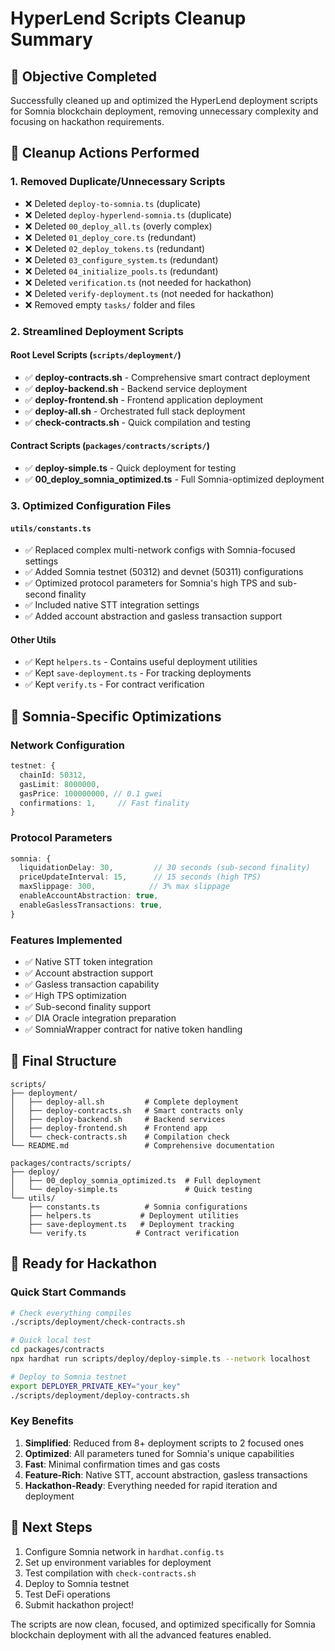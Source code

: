 # HyperLend Scripts Cleanup Summary

## 🎯 Objective Completed

Successfully cleaned up and optimized the HyperLend deployment scripts for Somnia blockchain deployment, removing unnecessary complexity and focusing on hackathon requirements.

## 🧹 Cleanup Actions Performed

### 1. Removed Duplicate/Unnecessary Scripts

- ❌ Deleted `deploy-to-somnia.ts` (duplicate)
- ❌ Deleted `deploy-hyperlend-somnia.ts` (duplicate)
- ❌ Deleted `00_deploy_all.ts` (overly complex)
- ❌ Deleted `01_deploy_core.ts` (redundant)
- ❌ Deleted `02_deploy_tokens.ts` (redundant)
- ❌ Deleted `03_configure_system.ts` (redundant)
- ❌ Deleted `04_initialize_pools.ts` (redundant)
- ❌ Deleted `verification.ts` (not needed for hackathon)
- ❌ Deleted `verify-deployment.ts` (not needed for hackathon)
- ❌ Removed empty `tasks/` folder and files

### 2. Streamlined Deployment Scripts

#### Root Level Scripts (`scripts/deployment/`)

- ✅ **deploy-contracts.sh** - Comprehensive smart contract deployment
- ✅ **deploy-backend.sh** - Backend service deployment
- ✅ **deploy-frontend.sh** - Frontend application deployment
- ✅ **deploy-all.sh** - Orchestrated full stack deployment
- ✅ **check-contracts.sh** - Quick compilation and testing

#### Contract Scripts (`packages/contracts/scripts/`)

- ✅ **deploy-simple.ts** - Quick deployment for testing
- ✅ **00_deploy_somnia_optimized.ts** - Full Somnia-optimized deployment

### 3. Optimized Configuration Files

#### `utils/constants.ts`

- ✅ Replaced complex multi-network configs with Somnia-focused settings
- ✅ Added Somnia testnet (50312) and devnet (50311) configurations
- ✅ Optimized protocol parameters for Somnia's high TPS and sub-second finality
- ✅ Included native STT integration settings
- ✅ Added account abstraction and gasless transaction support

#### Other Utils

- ✅ Kept `helpers.ts` - Contains useful deployment utilities
- ✅ Kept `save-deployment.ts` - For tracking deployments
- ✅ Kept `verify.ts` - For contract verification

## 🚀 Somnia-Specific Optimizations

### Network Configuration

```typescript
testnet: {
  chainId: 50312,
  gasLimit: 8000000,
  gasPrice: 100000000, // 0.1 gwei
  confirmations: 1,     // Fast finality
}
```

### Protocol Parameters

```typescript
somnia: {
  liquidationDelay: 30,         // 30 seconds (sub-second finality)
  priceUpdateInterval: 15,      // 15 seconds (high TPS)
  maxSlippage: 300,            // 3% max slippage
  enableAccountAbstraction: true,
  enableGaslessTransactions: true,
}
```

### Features Implemented

- ✅ Native STT token integration
- ✅ Account abstraction support
- ✅ Gasless transaction capability
- ✅ High TPS optimization
- ✅ Sub-second finality support
- ✅ DIA Oracle integration preparation
- ✅ SomniaWrapper contract for native token handling

## 📁 Final Structure

```
scripts/
├── deployment/
│   ├── deploy-all.sh         # Complete deployment
│   ├── deploy-contracts.sh   # Smart contracts only
│   ├── deploy-backend.sh     # Backend services
│   ├── deploy-frontend.sh    # Frontend app
│   └── check-contracts.sh    # Compilation check
└── README.md                 # Comprehensive documentation

packages/contracts/scripts/
├── deploy/
│   ├── 00_deploy_somnia_optimized.ts  # Full deployment
│   └── deploy-simple.ts               # Quick testing
└── utils/
    ├── constants.ts          # Somnia configurations
    ├── helpers.ts           # Deployment utilities
    ├── save-deployment.ts   # Deployment tracking
    └── verify.ts           # Contract verification
```

## 🎯 Ready for Hackathon

### Quick Start Commands

```bash
# Check everything compiles
./scripts/deployment/check-contracts.sh

# Quick local test
cd packages/contracts
npx hardhat run scripts/deploy/deploy-simple.ts --network localhost

# Deploy to Somnia testnet
export DEPLOYER_PRIVATE_KEY="your_key"
./scripts/deployment/deploy-contracts.sh
```

### Key Benefits

1. **Simplified**: Reduced from 8+ deployment scripts to 2 focused ones
2. **Optimized**: All parameters tuned for Somnia's unique capabilities
3. **Fast**: Minimal confirmation times and gas costs
4. **Feature-Rich**: Native STT, account abstraction, gasless transactions
5. **Hackathon-Ready**: Everything needed for rapid iteration and deployment

## 🚀 Next Steps

1. Configure Somnia network in `hardhat.config.ts`
2. Set up environment variables for deployment
3. Test compilation with `check-contracts.sh`
4. Deploy to Somnia testnet
5. Test DeFi operations
6. Submit hackathon project!

The scripts are now clean, focused, and optimized specifically for Somnia blockchain deployment with all the advanced features enabled.
